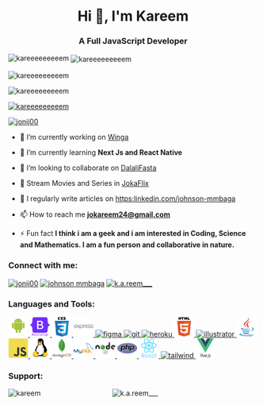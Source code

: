 <h1 align="center">Hi 👋, I'm Kareem</h1>
<h3 align="center">A Full JavaScript Developer</h3>

<p><img align="left" src="https://github-readme-stats.vercel.app/api/top-langs?username=kareeeeeeeeem&show_icons=true&locale=en&layout=compact" alt="kareeeeeeeeem" /></p>

<p>&nbsp;<img align="center" src="https://github-readme-stats.vercel.app/api?username=kareeeeeeeeem&show_icons=true&locale=en" alt="kareeeeeeeeem" /></p>

<p><img align="center" src="https://github-readme-streak-stats.herokuapp.com/?user=kareeeeeeeeem&" alt="kareeeeeeeeem" /></p>

<p align="left"> <img src="https://komarev.com/ghpvc/?username=kareeeeeeeeem&label=Profile%20views&color=0e75b6&style=flat" alt="kareeeeeeeeem" /> </p>

<p align="left"> <a href="https://github.com/ryo-ma/github-profile-trophy"><img src="https://github-profile-trophy.vercel.app/?username=kareeeeeeeeem" alt="kareeeeeeeeem" /></a> </p>

<p align="left"> <a href="https://twitter.com/jonij00" target="blank"><img src="https://img.shields.io/twitter/follow/jonij00?logo=twitter&style=for-the-badge" alt="jonij00" /></a> </p>

- 🔭 I’m currently working on [Winga](https://winga.vercel.app)

- 🌱 I’m currently learning **Next Js and React Native**

- 👯 I’m looking to collaborate on [DalaliFasta](https://dalalifasta.vercel.app)

- 🤝 Stream Movies and Series in [JokaFlix](https:jokaflix.vercel.app)

- 📝 I regularly write articles on [https:linkedin.com/johnson-mmbaga](https:linkedin.com/johnson-mmbaga)

- 📫 How to reach me **jokareem24@gmail.com**

- ⚡ Fun fact **I think i am a geek and i am interested in Coding, Science and Mathematics. I am a fun person and collaborative in nature.**

<h3 align="left">Connect with me:</h3>
<p align="left">
<a href="https://twitter.com/jonij00" target="blank"><img align="center" src="https://raw.githubusercontent.com/rahuldkjain/github-profile-readme-generator/master/src/images/icons/Social/twitter.svg" alt="jonij00" height="30" width="40" /></a>
<a href="https://linkedin.com/in/johnson mmbaga" target="blank"><img align="center" src="https://raw.githubusercontent.com/rahuldkjain/github-profile-readme-generator/master/src/images/icons/Social/linked-in-alt.svg" alt="johnson mmbaga" height="30" width="40" /></a>
<a href="https://instagram.com/k.a.reem___" target="blank"><img align="center" src="https://raw.githubusercontent.com/rahuldkjain/github-profile-readme-generator/master/src/images/icons/Social/instagram.svg" alt="k.a.reem___" height="30" width="40" /></a>
</p>

<h3 align="left">Languages and Tools:</h3>
<p align="left"> <a href="https://developer.android.com" target="_blank" rel="noreferrer"> <img src="https://raw.githubusercontent.com/devicons/devicon/master/icons/android/android-original-wordmark.svg" alt="android" width="40" height="40"/> </a> <a href="https://getbootstrap.com" target="_blank" rel="noreferrer"> <img src="https://raw.githubusercontent.com/devicons/devicon/master/icons/bootstrap/bootstrap-plain-wordmark.svg" alt="bootstrap" width="40" height="40"/> </a> <a href="https://www.w3schools.com/css/" target="_blank" rel="noreferrer"> <img src="https://raw.githubusercontent.com/devicons/devicon/master/icons/css3/css3-original-wordmark.svg" alt="css3" width="40" height="40"/> </a> <a href="https://expressjs.com" target="_blank" rel="noreferrer"> <img src="https://raw.githubusercontent.com/devicons/devicon/master/icons/express/express-original-wordmark.svg" alt="express" width="40" height="40"/> </a> <a href="https://www.figma.com/" target="_blank" rel="noreferrer"> <img src="https://www.vectorlogo.zone/logos/figma/figma-icon.svg" alt="figma" width="40" height="40"/> </a> <a href="https://git-scm.com/" target="_blank" rel="noreferrer"> <img src="https://www.vectorlogo.zone/logos/git-scm/git-scm-icon.svg" alt="git" width="40" height="40"/> </a> <a href="https://heroku.com" target="_blank" rel="noreferrer"> <img src="https://www.vectorlogo.zone/logos/heroku/heroku-icon.svg" alt="heroku" width="40" height="40"/> </a> <a href="https://www.w3.org/html/" target="_blank" rel="noreferrer"> <img src="https://raw.githubusercontent.com/devicons/devicon/master/icons/html5/html5-original-wordmark.svg" alt="html5" width="40" height="40"/> </a> <a href="https://www.adobe.com/in/products/illustrator.html" target="_blank" rel="noreferrer"> <img src="https://www.vectorlogo.zone/logos/adobe_illustrator/adobe_illustrator-icon.svg" alt="illustrator" width="40" height="40"/> </a> <a href="https://www.java.com" target="_blank" rel="noreferrer"> <img src="https://raw.githubusercontent.com/devicons/devicon/master/icons/java/java-original.svg" alt="java" width="40" height="40"/> </a> <a href="https://developer.mozilla.org/en-US/docs/Web/JavaScript" target="_blank" rel="noreferrer"> <img src="https://raw.githubusercontent.com/devicons/devicon/master/icons/javascript/javascript-original.svg" alt="javascript" width="40" height="40"/> </a> <a href="https://www.linux.org/" target="_blank" rel="noreferrer"> <img src="https://raw.githubusercontent.com/devicons/devicon/master/icons/linux/linux-original.svg" alt="linux" width="40" height="40"/> </a> <a href="https://www.mongodb.com/" target="_blank" rel="noreferrer"> <img src="https://raw.githubusercontent.com/devicons/devicon/master/icons/mongodb/mongodb-original-wordmark.svg" alt="mongodb" width="40" height="40"/> </a> <a href="https://www.mysql.com/" target="_blank" rel="noreferrer"> <img src="https://raw.githubusercontent.com/devicons/devicon/master/icons/mysql/mysql-original-wordmark.svg" alt="mysql" width="40" height="40"/> </a> <a href="https://nodejs.org" target="_blank" rel="noreferrer"> <img src="https://raw.githubusercontent.com/devicons/devicon/master/icons/nodejs/nodejs-original-wordmark.svg" alt="nodejs" width="40" height="40"/> </a> <a href="https://www.php.net" target="_blank" rel="noreferrer"> <img src="https://raw.githubusercontent.com/devicons/devicon/master/icons/php/php-original.svg" alt="php" width="40" height="40"/> </a> <a href="https://reactjs.org/" target="_blank" rel="noreferrer"> <img src="https://raw.githubusercontent.com/devicons/devicon/master/icons/react/react-original-wordmark.svg" alt="react" width="40" height="40"/> </a> <a href="https://tailwindcss.com/" target="_blank" rel="noreferrer"> <img src="https://www.vectorlogo.zone/logos/tailwindcss/tailwindcss-icon.svg" alt="tailwind" width="40" height="40"/> </a> <a href="https://vuejs.org/" target="_blank" rel="noreferrer"> <img src="https://raw.githubusercontent.com/devicons/devicon/master/icons/vuejs/vuejs-original-wordmark.svg" alt="vuejs" width="40" height="40"/> </a> </p>

<h3 align="left">Support:</h3>
<p><a href="https://www.buymeacoffee.com/kareem"> <img align="left" src="https://cdn.buymeacoffee.com/buttons/v2/default-yellow.png" height="50" width="210" alt="kareem" /></a><a href="https://ko-fi.com/k.a.reem___"> <img align="left" src="https://cdn.ko-fi.com/cdn/kofi3.png?v=3" height="50" width="210" alt="k.a.reem___" /></a></p><br><br>

